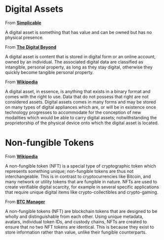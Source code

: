 # Digital Assets

From [<u>**Simplicable**</u>](https://simplicable.com/new/digital-asset)

A digital asset is something that has value and can be owned but has no physical presence. 

From [<u>**The Digital Beyond**</u>](http://www.thedigitalbeyond.com/2011/09/a-working-definition-of-digital-assets/)

A digital asset is content that is stored in digital form or an online account, owned by an individual. The associated digital data are classified as intangible, personal property, as long as they stay digital, otherwise they quickly become tangible personal property.

From [<u>**Wikipedia**</u>](https://en.wikipedia.org/wiki/Digital_asset)

A digital asset, in essence, is anything that exists in a binary format and comes with the right to use. Data that do not possess that right are not considered assets. Digital assets comes in many forms and may be stored on many types of digital appliances which are, or will be in existence once technology progresses to accommodate for the conception of new modalities which would be able to carry digital assets; notwithstanding the proprietorship of the physical device onto which the digital asset is located.

# Non-fungible Tokens

From [<u>**Wikipedia**</u>](https://en.wikipedia.org/wiki/Non-fungible_token)

A non-fungible token (NFT) is a special type of cryptographic token which represents something unique; non-fungible tokens are thus not interchangeable. This is in contrast to cryptocurrencies like Bitcoin, and many network or utility tokens that are fungible in nature. NFTs are used to create verifiable digital scarcity, for example in several specific applications that require unique digital items like crypto-collectibles and crypto-gaming.

From [<u>**BTC Manager**</u>](https://btcmanager.com/non-fungible-tokens/)

A non-fungible tokens (NFT) are blockchain tokens that are designed to be wholly and distinguishable from each other. Using unique metadata, avatars, individual token IDs, and custody chains, NFTs are created to ensure that no two NFT tokens are identical. This is because they exist to store information rather than value, unlike their fungible counterparts.


